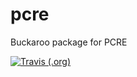 # pcre

Buckaroo package for PCRE

[![Travis (.org)](https://img.shields.io/travis/buckaroo-pm/pcre.svg)](https://travis-ci.org/buckaroo-pm/pcre)

